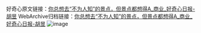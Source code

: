 好奇心原文链接：[你总想去“不为人知”的景点，但景点都想得A_商业_好奇心日报-胡昱](https://www.qdaily.com/articles/3933.html)
WebArchive归档链接：[你总想去“不为人知”的景点，但景点都想得A_商业_好奇心日报-胡昱](http://web.archive.org/web/20190623153252/https://www.qdaily.com/articles/3933.html)
![image](http://ww3.sinaimg.cn/large/007d5XDply1g3vdmgopz1j30u02p7ki7)
